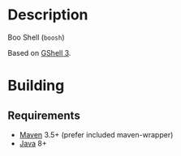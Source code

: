 <!--

    Copyright 2017-present Walmart, Inc.

    Licensed under the Apache License, Version 2.0 (the "License");
    you may not use this file except in compliance with the License.
    You may obtain a copy of the License at

        http://www.apache.org/licenses/LICENSE-2.0

    Unless required by applicable law or agreed to in writing, software
    distributed under the License is distributed on an "AS IS" BASIS,
    WITHOUT WARRANTIES OR CONDITIONS OF ANY KIND, either express or implied.
    See the License for the specific language governing permissions and
    limitations under the License.

-->
# Description

Boo Shell (`boosh`)

Based on [GShell 3](https://github.com/jdillon/gshell).

# Building

## Requirements

* [Maven](http://maven.apache.org) 3.5+ (prefer included maven-wrapper)
* [Java](http://java.oracle.com/) 8+
